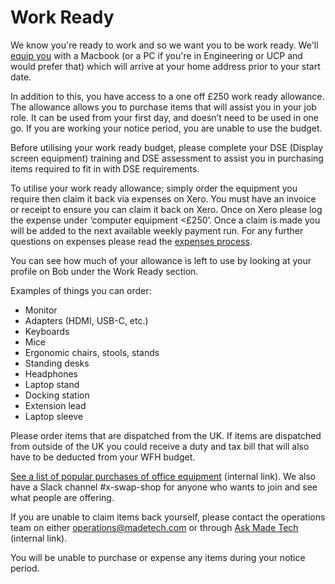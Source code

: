 # Work Ready

We know you're ready to work and so we want you to be work ready. We'll [equip you](../guides/it/Hardware.md) with a Macbook (or a PC if you're in Engineering or UCP and would prefer that) which will arrive at your home address prior to your start date.

In addition to this, you have access to a one off £250 work ready allowance. The allowance allows you to purchase items that will assist you in your job role. It can be used from your first day, and doesn’t need to be used in one go. If you are working your notice period, you are unable to use the budget. 

Before utilising your work ready budget, please complete your DSE (Display screen equipment) training and DSE assessment to assist you in purchasing items required to fit in with DSE requirements.

To utilise your work ready allowance; simply order the equipment you require then claim it back via expenses on Xero. You must have an invoice or receipt to ensure you can claim it back on Xero. Once on Xero please log the expense under ‘computer equipment <£250’. Once a claim is made you will be added to the next available weekly payment run. For any further questions on expenses please read the [expenses process](../guides/compensation/expenses.md).

You can see how much of your allowance is left to use by looking at your profile on Bob under the Work Ready section.

Examples of things you can order:

- Monitor
- Adapters (HDMI, USB-C, etc.)
- Keyboards
- Mice
- Ergonomic chairs, stools, stands
- Standing desks
- Headphones
- Laptop stand
- Docking station 
- Extension lead
- Laptop sleeve 

Please order items that are dispatched from the UK. If items are dispatched from outside of the UK you could receive a duty and tax bill that will also have to be deducted from your WFH budget.

[See a list of popular purchases of office equipment](https://docs.google.com/spreadsheets/d/1aVJx2Qvd6U3H6tHkzeCOY1kVsfcuwXfmXzVWJOFsVYk/edit#gid=0) (internal link). We also have a Slack channel #x-swap-shop for anyone who wants to join and see what people are offering.

If you are unable to claim items back yourself, please contact the operations team on either [operations@madetech.com](mailto:operations@madetech.com) or through [Ask Made Tech](https://askmadetech.zendesk.com/hc/en-gb) (internal link).

You will be unable to purchase or expense any items during your notice period. 
